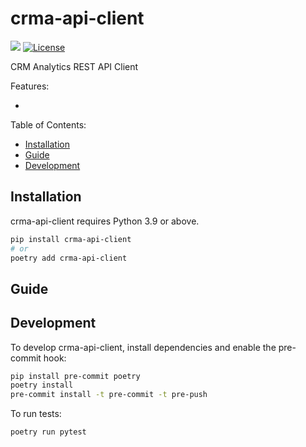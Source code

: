 # crma-api-client
[![](https://img.shields.io/pypi/v/crma_api_client.svg)](https://pypi.org/pypi/crma_api_client/) [![License](https://img.shields.io/badge/License-BSD%203--Clause-blue.svg)](https://opensource.org/licenses/BSD-3-Clause)

CRM Analytics REST API Client

Features:

- <!-- list of features -->

Table of Contents:

- [Installation](#installation)
- [Guide](#guide)
- [Development](#development)

## Installation

crma-api-client requires Python 3.9 or above.

```bash
pip install crma-api-client
# or
poetry add crma-api-client
```

## Guide

<!-- Subsections explaining how to use the package -->

## Development

To develop crma-api-client, install dependencies and enable the pre-commit hook:

```bash
pip install pre-commit poetry
poetry install
pre-commit install -t pre-commit -t pre-push
```

To run tests:

```bash
poetry run pytest
```
